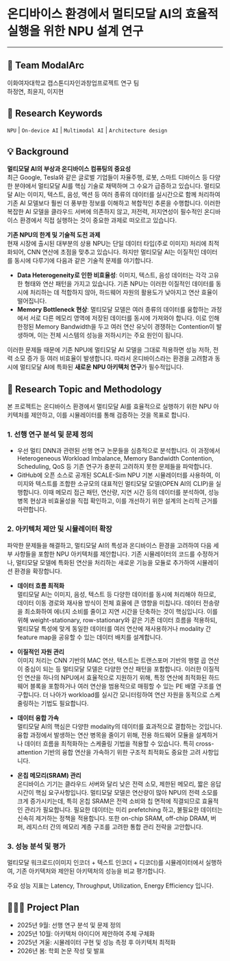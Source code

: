# 온디바이스 환경에서 멀티모달 AI의 효율적 실행을 위한 NPU 설계 연구
---
## 🦾 Team ModalArc
이화여자대학교 캡스톤디자인과창업프로젝트 연구 팀<br>
하정연, 최윤지, 이지현

## 🔑 Research Keywords
`NPU` | `On-device AI` | `Multimodal AI` | `Architecture design`

## 💡 Background

**멀티모달 AI의 부상과 온디바이스 컴퓨팅의 중요성**<br>
최근 Google, Tesla와 같은 글로벌 기업들이 자율주행, 로봇, 스마트 디바이스 등 다양한 분야에서 멀티모달 AI를 핵심 기술로 채택하며 그 수요가 급증하고 있습니다. 멀티모달 AI는 이미지, 텍스트, 음성, 액션 등 여러 종류의 데이터를 실시간으로 함께 처리하여 기존 AI 모델보다 훨씬 더 풍부한 정보를 이해하고 복합적인 추론을 수행합니다. 이러한 복잡한 AI 모델을 클라우드 서버에 의존하지 않고, 저전력, 저지연성이 필수적인 온디바이스 환경에서 직접 실행하는 것이 중요한 과제로 떠오르고 있습니다.

**기존 NPU의 한계 및 기술적 도전 과제**<br>
현재 시장에 출시된 대부분의 상용 NPU는 단일 데이터 타입(주로 이미지) 처리에 최적화되어, CNN 연산에 초점을 맞추고 있습니다. 하지만 멀티모달 AI는 이질적인 데이터를 동시에 다루기에 다음과 같은 기술적 문제를 야기합니다.

* **Data Heterogeneity로 인한 비효율성**: 이미지, 텍스트, 음성 데이터는 각각 고유한 형태와 연산 패턴을 가지고 있습니다. 기존 NPU는 이러한 이질적인 데이터를 동시에 처리하는 데 적합하지 않아, 하드웨어 자원의 활용도가 낮아지고 연산 효율이 떨어집니다.
* **Memory Bottleneck 현상**: 멀티모달 모델은 여러 종류의 데이터를 융합하는 과정에서 서로 다른 메모리 영역에 저장된 데이터를 동시에 가져와야 합니다. 이로 인해 한정된 Memory Bandwidth을 두고 여러 연산 유닛이 경쟁하는 Contention이 발생하며, 이는 전체 시스템의 성능을 저하시키는 주요 원인이 됩니다.

이러한 문제들 때문에 기존 NPU에 멀티모달 AI 모델을 그대로 적용하면 성능 저하, 전력 소모 증가 등 여러 비효율이 발생합니다. 따라서 온디바이스라는 환경을 고려함과 동시에 멀티모달 AI에 특화된 **새로운 NPU 아키텍처 연구**가 필수적입니다. 

## 🎯 Research Topic and Methodology
본 프로젝트는 온디바이스 환경에서 멀티모달 AI를 효율적으로 실행하기 위한 NPU 아키텍처를 제안하고, 이를 시뮬레이터를 통해 검증하는 것을 목표로 합니다.

### 1. 선행 연구 분석 및 문제 정의
* 우선 멀티 DNN과 관련된 선행 연구 논문들을 심층적으로 분석합니다. 이 과정에서 Heterogeneous Workload Imbalance, Memory Bandwidth Contention, Scheduling, QoS 등 기존 연구가 충분히 고려하지 못한 문제들을 파악합니다.
* GitHub에 오픈 소스로 공개된 SCALE-Sim NPU 기본 시뮬레이터를 사용하여, 이미지와 텍스트를 조합한 소규모의 대표적인 멀티모달 모델(OPEN AI의 CLIP)을 실행합니다. 이때 메모리 접근 패턴, 연산량, 지연 시간 등의 데이터를 분석하여, 성능 병목 현상과 비효율성을 직접 확인하고, 이를 개선하기 위한 설계의 논리적 근거를 마련합니다.

### 2. 아키텍처 제안 및 시뮬레이터 확장
파악한 문제들을 해결하고, 멀티모달 AI의 특성과 온디바이스 환경을 고려하여 다음 세부 사항들을 포함한 NPU 아키텍처를 제안합니다. 기존 시뮬레이터의 코드를 수정하거나, 멀티모달 모델에 특화된 연산을 처리하는 새로운 기능을 모듈로 추가하여 시뮬레이션 환경을 확장합니다.

* **데이터 흐름 최적화**<br>
멀티모달 AI는 이미지, 음성, 텍스트 등 다양한 데이터를 동시에 처리해야 하므로, 데이터 이동 경로와 재사용 방식이 전체 효율에 큰 영향을 미칩니다. 데이터 전송량을 최소화하여 에너지 소비를 줄이고 지연 시간을 단축하는 것이 핵심입니다. 이를 위해 weight-stationary, row-stationary와 같은 기존 데이터 흐름을 적용하되, 멀티모달 특성에 맞게 동일한 데이터를 여러 연산에 재사용하거나 modality 간 feature map을 공유할 수 있는 데이터 배치를 설계합니다.

* **이질적인 자원 관리**<br>
이미지 처리는 CNN 기반의 MAC 연산, 텍스트는 트랜스포머 기반의 행렬 곱 연산이 중심이 되는 등 멀티모달 모델은 다양한 연산 패턴을 포함합니다. 이러한 이질적인 연산을 하나의 NPU에서 효율적으로 지원하기 위해, 특정 연산에 최적화된 하드웨어 블록을 포함하거나 여러 연산을 범용적으로 매핑할 수 있는 PE 배열 구조를 연구합니다. 더 나아가 workload를 실시간 모니터링하여 연산 자원을 동적으로 스케줄링하는 기법도 필요합니다.

* **데이터 융합 가속**<br>
멀티모달 AI의 핵심은 다양한 modality의 데이터를 효과적으로 결합하는 것입니다. 융합 과정에서 발생하는 연산 병목을 줄이기 위해, 전용 하드웨어 모듈을 설계하거나 데이터 흐름을 최적화하는 스케줄링 기법을 적용할 수 있습니다. 특히 cross-attention 기반의 융합 연산을 가속하기 위한 구조적 최적화도 중요한 고려 사항입니다.

* **온칩 메모리(SRAM) 관리**<br>
온디바이스 기기는 클라우드 서버와 달리 낮은 전력 소모, 제한된 메모리, 짧은 응답 시간이 핵심 요구사항입니다. 멀티모달 모델은 연산량이 많아 NPU의 전력 소모를 크게 증가시키는데, 특히 온칩 SRAM은 전력 소비와 칩 면적에 직결되므로 효율적인 관리가 필요합니다. 필요한 데이터는 미리 prefetching 하고, 불필요한 데이터는 신속히 제거하는 정책을 적용합니다. 또한 on-chip SRAM, off-chip DRAM, 버퍼, 레지스터 간의 메모리 계층 구조를 고려한 통합 관리 전략을 고안합니다. 

### 3. 성능 분석 및 평가
멀티모달 워크로드(이미지 인코더 + 텍스트 인코더 + 디코더)를 시뮬레이터에서 실행하여, 기존 아키텍처와 제안된 아키텍처의 성능을 비교 평가합니다. 

주요 성능 지표는 Latency, Throughput, Utilization, Energy Efficiency 입니다. 

## 🙋🏻‍♀️ Project Plan
* 2025년 9월: 선행 연구 분석 및 문제 정의
* 2025년 10월: 아키텍처 아이디어 제안하여 주체 구체화
* 2025년 겨울: 시뮬레이터 구현 및 성능 측정 후 아키텍처 최적화
* 2026년 봄: 학회 논문 작성 및 발표
